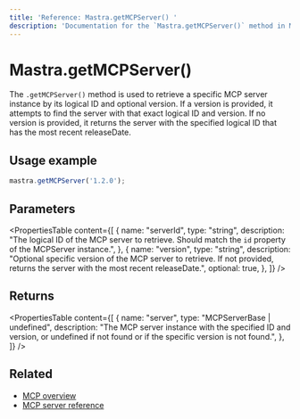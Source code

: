```yaml
---
title: 'Reference: Mastra.getMCPServer() '
description: 'Documentation for the `Mastra.getMCPServer()` method in Mastra, which retrieves a specific MCP server instance by ID and optional version.'
---
```


# Mastra.getMCPServer()

The `.getMCPServer()` method is used to retrieve a specific MCP server instance by its logical ID and optional version. If a version is provided, it attempts to find the server with that exact logical ID and version. If no version is provided, it returns the server with the specified logical ID that has the most recent releaseDate.

## Usage example

```typescript copy
mastra.getMCPServer('1.2.0');
```

## Parameters

<PropertiesTable
content={[
{
name: "serverId",
type: "string",
description: "The logical ID of the MCP server to retrieve. Should match the `id` property of the MCPServer instance.",
},
{
name: "version",
type: "string",
description: "Optional specific version of the MCP server to retrieve. If not provided, returns the server with the most recent releaseDate.",
optional: true,
},
]}
/>

## Returns

<PropertiesTable
content={[
{
name: "server",
type: "MCPServerBase | undefined",
description: "The MCP server instance with the specified ID and version, or undefined if not found or if the specific version is not found.",
},
]}
/>

## Related

- [MCP overview](../../docs/tools-mcp/mcp-overview)
- [MCP server reference](../../reference/tools/mcp-server)
